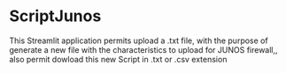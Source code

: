 # ScriptJunos
This Streamlit application permits upload a .txt file, with the purpose of generate a new file with the characteristics to upload for JUNOS firewall,, also permit dowload this new Script in .txt or .csv extension
